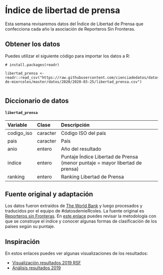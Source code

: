 # Índice de libertad de prensa

Esta semana revisaremos datos del Índice de Libertad de Prensa que confecciona cada año la asociación de Reporteros Sin Fronteras.


## Obtener los datos

Puedes utilizar el siguiente código para importar los datos a R:

```
# install.packages(readr)

libertad_prensa <- readr::read_csv("https://raw.githubusercontent.com/cienciadedatos/datos-de-miercoles/master/datos/2020/2020-03-25/libertad_prensa.csv")


```

## Diccionario de datos

#### `libertad_prensa`

|Variable       |Clase               |Descripción |
|:--------------|:-------------------|:-----------|
| codigo_iso | caracter | Código ISO del país |
| pais | caracter | País |
| anio | entero | Año del resultado |
| indice | entero | Puntaje Índice Libertad de Prensa (menor puntaje = mayor libertad de prensa) |
| ranking | entero | Ranking Libertad de Prensa |


## Fuente original y adaptación
Los datos fueron extraídos de [The World Bank](https://tcdata360.worldbank.org/indicators/h3f86901f?country=BRA&indicator=32416&viz=line_chart&years=2001,2019) y luego procesados y traducidos por el equipo de #datosdemieRcoles. La fuente original es [Reporteros sin Fronteras](https://www.rsf-es.org/). En [este enlace](https://rsf.org/es/metodologia-detallada) puedes revisar la metodología con que se construye el índice y conocer algunas formas de clasificación de los países según su puntaje.

## Inspiración

En estos enlaces puedes ver algunas visualizaciones de los resultados:

* [Visualización resultados 2019 RSF](https://www.rsf-es.org/grandes-citas/clasificacion-por-paises/)
* [Análisis resultados 2019](https://www.rsf-es.org/news/clasificacion-mundial-2019-de-la-libertad-de-prensa-de-rsf/)
